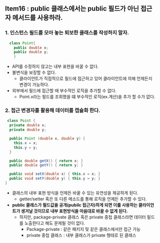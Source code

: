 <h2>Item16 : public 클래스에서는 public 필드가 아닌 접근자 메서드를 사용하라.</h2>    
<h3>1. 인스턴스 필드를 모아 놓는 퇴보한 클래스를 작성하지 말자.</h3>        
     
```java   
  class Point{
    public double x;
    public double y;
    }
```       
       
* API를 수정하지 않고는 내부 표현을 바꿀 수 없다.       
* 불변식을 보장할 수 없다.     
  * 클라이언트가 직접적으로 필드에 접근하고 있어 클라이언트에 의해 언제든지 변경이 가능하다.    
* 외부에서 필드에 접근할 때 부수적인 로직을 추가할 수 없다.       
  * Point.x라는 필드를 조회했을 떄 부수적인 로직(ex.계산)을 추가 할 수가 없다.     
    
<h3>2. 접근 변경자를 활용해 데이터를 캡슐화 한다. </h3>    
     
```java       
 class Point {
  private double x;
  private double y;

  public Point (double x, double y) {
    this.x = x;
    this.y = y;
  }

  public double getX() { return x; }
  public double getY() { return y; }

  public void setX(double x) { this.x = x; }
  public void setY(double y) { this.y = y; }
}
```    
* 클래스의 내부 표현 방식을 언제든 바꿀 수 있는 유연성을 제공하게 된다.     
  * getter/setter 혹은 또 다른 메소드를 통해 로직을 언제든 추가할 수 있다.    
* **public 클래스가 필드값을 공개(pubilc 접근자)하게 되면 이를 사용하는 클라이언트가 생겨날 것이므로 내부 표현방식을 마음대로 바꿀 수 없게 된다.**    
  * 하지만, package-private 클래스 혹은 private 중첩 클래스라면 데이터 필드를 노출한다고 해도 문제될 것이 없다.    
    * Package-private : 같은 패키지 및 같은 클래스에서만 접근 가능   
    * private 중첩 클래스 : 내부 클래스가 private 형태로 된 클래스   
  